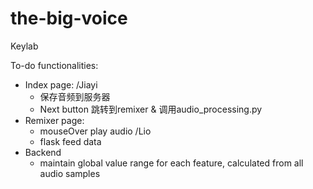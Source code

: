 # the-big-voice
Keylab

To-do functionalities:
- Index page: /Jiayi
    - 保存音频到服务器
    - Next button 跳转到remixer & 调用audio_processing.py
- Remixer page: 
    - mouseOver play audio /Lio
    - flask feed data
- Backend
    - maintain global value range for each feature, calculated from all audio samples